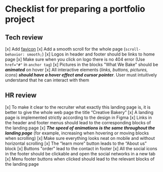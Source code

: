 
# Checklist for preparing a portfolio project

## Tech review

[x] Add [favicon](http://joxi.ru/MAjagDPid4DEl2)
[x] Add a smooth scroll for the whole page (`scroll-behavior: smooth;`)
[x] Logos in header and footer should be links to home page
[x] Make sure when you click on logo there is no 404 error (Use `href="#"` in `anchor tag`)
[x] Pictures in the blocks "What We Bake" should be ***animated*** on hover
[x] All interactive elements (*links, buttons, pictures, icons*) ***should have a hover effect and cursor pointer***. User must intuitively understand that he can interact with them


## HR review

[x] To make it clear to the recruiter what exactly this landing page is, it is better to give the whole web page the title “Creative Bakery”
[x] A landing page is implemented strictly according to the design in Figma
[x] Links in the header and footer menus should lead to the corresponding blocks of the landing page
[x] ***The speed of animations is the same throughout the landing page*** (for example, increasing when hovering or moving blocks when scrolling)
[x] Make sure everything looks neat on mobile and without horizontal scrolling
[x] The “learn more” button leads to the “About us” block
[x] Buttons "order" lead to the contact in footer
[x] All the social icons in the footer should be clickable and open the social networks in a new tab
[x] Menu footer buttons when clicked should lead to the relevant blocks of the landing page

